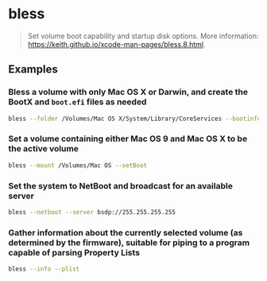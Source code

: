 # bless

> Set volume boot capability and startup disk options. More information: <https://keith.github.io/xcode-man-pages/bless.8.html>.

## Examples

### Bless a volume with only Mac OS X or Darwin, and create the BootX and `boot.efi` files as needed

```bash
bless --folder /Volumes/Mac OS X/System/Library/CoreServices --bootinfo --bootefi
```

### Set a volume containing either Mac OS 9 and Mac OS X to be the active volume

```bash
bless --mount /Volumes/Mac OS --setBoot
```

### Set the system to NetBoot and broadcast for an available server

```bash
bless --netboot --server bsdp://255.255.255.255
```

### Gather information about the currently selected volume (as determined by the firmware), suitable for piping to a program capable of parsing Property Lists

```bash
bless --info --plist
```
